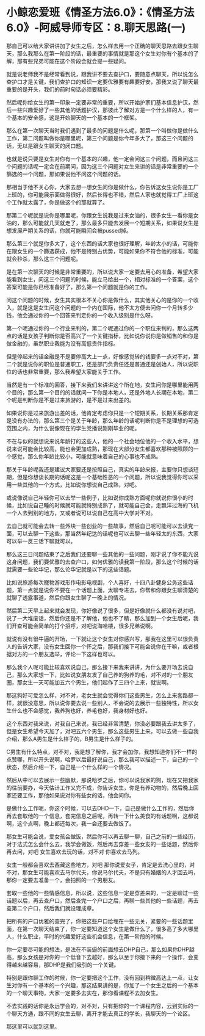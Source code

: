 # 小鲸恋爱班《情圣方法6.0》：《情圣方法6.0》-阿威导师专区：8.聊天思路(一)

那自己可以给大家讲讲加了女生之后，怎么样去用一个正确的聊天思路去跟女生聊天，那么我那么在第一阶段的话，最重要的事情就是那这个女生对你有个基本的了解，那有些兄弟可能在这个阶段会就会提一些疑问。

就是说老师我不是经常看到说，跟我讲不要去查护口，要随意点聊天，所以说怎么查护口才是关键，我们查护口的知识一定要优雅要有趣要好安，那我又说了聊天最重要的是开头，我们的前时句话必须要精彩。

然后呢你给女生的第一印象一定要非常的重要，所以开始护家们基本信息护汉，然后一些兴趣爱好了一些其他的话题护汉，那彼此了解对方是一个什么样的人，有一个基本的安全感，这是开始聊天的一个基本的一个框架。

那么在第一次聊天当时我们遇到了最多的问题是什么呢，那第一个叫做你是做什么工作，第二问题叫做你是哪里呢，第三个问题是你今年多大了，那这三个问题的话，无以是跟女生聊天的闭口题。

也就是说只要是女生对你有一个基本的兴趣，他一定会问这三个问题，而且问这三个问题的话呢一定会在前期问，因为这三个问题对女生来讲的话是非常重要的一个篩选的一个问题，那如果说他不问这个问题的话。

那相当于他不关心你，大家去想一想女生问你是做什么，你告诉这女生说你是工厂上班的，你可能展示面做得很好，然后长得也不错，然后人家也就觉得工厂上班这个工作就太露了，你是做这个的那就算了。

那第二个呢就是说你是哪里呢，你跟女生说我是过来女油的，很多女生一看你是女油的，那么可能就几天就走了，那么最多只能去发展一个短期关系，如果说女生是想发展产期关系的话，你就可能瞬间会被pussed掉。

那么第三个就是你多大了，这个东西的话大家也很好理解，年龄太小的话，可能你在跟女生的一个篩选获成，他不是特别占优势，可能如果你不符合他的标准，可能就会秒杀，那么这三个问题呢。

是在第一次聊天的时候是非常重要的，所以说大家一定要去用心的准备，希望大家能看到女生，问这三个问题的时候，能立马给出一个，相对标准的一个答案，这个答案可能是你已经准备好了，那么第一个问题就是你的工作。

问这个问题的时候，女生其实根本不关心你是做什么，其实他关心的是你的一个收入，就是这是女生问这个问题的一个内在国际，他不太方便去问你一个月转多少钱，他会通过你的一个回答来判定你的一个收入级别是什么呀。

第一个呢通过你的一个行业来判的，第二个呢通过你的一个职位来判的，那么这两点的话是女孩子判断你是否高兴了一个关键指标，比如说你说你是做销售的和你是做金融的，虽然职业我能为没有高低贵件指标。

但是停起来的话金融是不是要停高大上一点，好像感觉转的钱要多一点对不对，第二个就是说你的职位是普通职工，还是部门负责任还是普通还是创始人，所以说职位的话也非常重要，那么我希望大家能关于工作。

当然是有一个标准的回答，接下来我们来讲讲这个所在地，女生问你是哪里能用两个目的，那么第一个目的的话就问一下你是本地人，还是外地人长期在本地，第二个呢是判断你是不是过来旅游的，是不是过来出差的。

如果说你是过来旅游出差的话，他肯定考虑你只是一个短期关系，长期关系那肯定是没有办法的，那么第三个是关于年龄，那么年龄的话呢判断你是不是理想的可选范围之内，为什么说像现在的学生党播说刚刚毕业的呢。

不在与似的就想说来说年龄打的这些人，他的一个社会地位他的一个收入水平，想说来说可能会比较高，能也会更加成熟，那现在大部分女生都喜欢那种被照顾的一个感觉，那么你年龄比较小，可能就意味着自己的心事也不成熟。

那关于年龄呢我还是建议大家要还是按照自己，真实的年龄来报，主要你只想谈短期，但是你想谈长期的话呢这是一个基础性恶的一个问题，所以说我觉得你可以采用一些其他的一个方式，比如说你想说自己成熟，对吧。

或说像说自己年轻你可以去举一些例子，比如说你成熟方面呢你就说你很小的时候，比如说自己睡的时候就可能就特别成熟了，就可能自己会，走飘洋过海的飞机一个人去到别的地方，又或者说可以说自己在高中大学对不对。

去自己就可能会去转一些外块一些创业的一些故事，然后自己呢可能可以去读党一面，可以去聊一下这些，那当然年纪达的话呢也可以去聊一些年轻太的东西，大家可以举一反三话下聊就可以。

那么这三日问题结束了之后我们还要聊一些其他的一些问题，刚才说了你不能光说这身问题，我们要优雅的去查户口，如何优雅的读我第一阶段，那么这个时候的话就需要一些论华记，那么论华记就是以下的这些话题。

比如说旅游每次寵物游戏形作电影电视剧，个人喜好，十四八卦健身公务这些话题，第一点就是说你不要在一个话题上面，太聊专进去，你帮和你跟女生聊清楚的就聊了透露事道，然后你跟女生聊了一晚上的情况。

然后第二天早上起来就会发现，你好像说了很多，但是好像就什么都没有说对吧，说了一大堆废话，然后你还是不了解他，他也不了精，那么加到一个女生后呢，我们开查可能会简单的打个招呼，对吧说海哈楼，很多兄弟说啊。

就说有没有很牛逼的开场，一下就让这个女生对你感兴写，那我在这里可以很负责人的告诉大家，没有女生回你一个怀之后，那我们接下可能会说你在干嘛，或者根据对方的一个朋友选举，评论一下这样也可以。

那么我个人呢可能比较喜欢说自己，那么接下来我来讲讲，为什么要开场去说自己，那么大家想一下，比如说女朋友发了自己养的狗养的毛，对不对的一个朋友圈，那女生一天可能加五六个男生，他们起作了三四个上来，就说啊。

那这狗好可爱怎么样，对不对，老女生就会觉得你们这些男生，怎么上来套路都一样，就很没意思，所以说你要去说一些别人，不会说的去展示一些独特性，所以女生什么也不会感觉，我养狗也好，养毛也好，我身材好也好。

这个东西对我来说，对我自己来说，我已经非常清楚，你没必要跟我去讲太多了，但是女生希望今天加了，对吧五六个男生，那么这些男生上来，可以去做一些自我介绍，那么A男生是什么样子的，B男生是什么样子的。

C男生有什么特点，对不对，我是想了解你，我才会加你，我想知道你们不一样的点赞哪，所以开头说啊，哈罗以后最好说自己，那么我可以描述一下，自己的一个状态，然后介绍一下，自己是一个什么样的一个情况。

然后从中可以去展示一些幽默，那说哈罗之后，你可以说我家的狗，现在又把我家的往前要办，今天估计工作又完不成，你告诉女生，你是有养动物的，然后晚上回家还要工作，那他如果说对你有些女的话，他会问你。

是做什么工作呢，你这个时候，可以去DHD一下，自己是做什么工作的，然后你再去套取他的一个信息，套完信息之后呢，再转一下什么美食的有话题啊，这都说啊，这个点啊，晚上都还每次，我一会还要去做饭了。

那女生可能会说，爱女孩会做饭，然后你可以再去聊一聊，自己之前的一些经历，对于法式怎么会什么去，我学会做饭，然后再去穿差一些女友的一些话题，然后你再去问，对吧 女生喜欢去玩的话，对不对 你喜欢去马列。

女生一般都会喜欢去西藏这些地方，对吧 那你说爱女子，肯定是去洗心里的，对不对，那女生可能喜欢去马尔代夫，你说马尔代夫，不是只有婚姻的人才回去吗，那你一定要去准备一个，会拍照的一个男朋友。

套取一些他的一些情感信息，所以说，这些信息一定是穿差来的，一定是聊过一些话题以后，再去查户口，然后查完一个户口之后，再聊一些其他的一些话题，再去查第二个户口，然后我们就设理成章。

把所有的户口优雅的查完了，你把这些户口给埋在一些无关，紧要的一些话题里面，在第一次聊天结束了，你一定要知道这个女生是做什么了，很多高了多大哪里人，什么职业，平时的兴趣爱好这些机会信息，在第一阶段的时候。

你一定要尽可能的想法，是法在不装逼的前面想去DHP自己，那么如果你DHP越高，那么女孩是对你的一个低音下去越好，那么以至于你接下来的一个操作，会变得越来越容易，那DHP是我们吸引的一个关键。

特别是跟你聊工作的时候，你一定要把这个工作，没有回到稍微高达上一点，让女生对你有一个基本的一个兴趣，那这结果讲的是，你加了一个女生之后的一个基本的一个聊天事物，大家一定要多去实在，那你看课程不去加女生。

不去实践的话你是永远学会的，对不对，只有把你的一个课程内容，云到实际的一个聊天方通，跟不同的女生去聊，离开才能去真正的学长，我聊天的一个论区。

那这里可以就到这里。